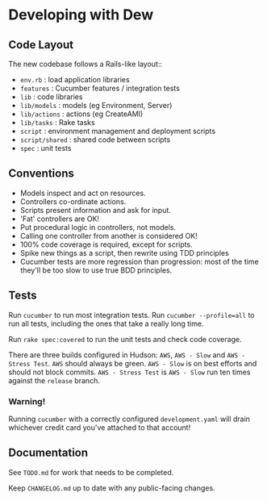 # Developing with Dew

## Code Layout

The new codebase follows a Rails-like layout::

  * `env.rb` : load application libraries
  * `features` : Cucumber features / integration tests
  * `lib` : code libraries
  * `lib/models` : models (eg Environment, Server)
  * `lib/actions` : actions (eg CreateAMI)
  * `lib/tasks` : Rake tasks
  * `script` : environment management and deployment scripts
  * `script/shared` : shared code between scripts
  * `spec` : unit tests

## Conventions

  * Models inspect and act on resources.
  * Controllers co-ordinate actions.
  * Scripts present information and ask for input.
  * 'Fat' controllers are OK!
  * Put procedural logic in controllers, not models.
  * Calling one controller from another is considered OK!
  * 100% code coverage is required, except for scripts.
  * Spike new things as a script, then rewrite using TDD principles
  * Cucumber tests are more regression than progression: most of the time they'll be too slow to use true BDD principles.

## Tests

Run `cucumber` to run most integration tests. Run `cucumber --profile=all` to run all tests, including the ones that take a really long time.

Run `rake spec:covered` to run the unit tests and check code coverage.

There are three builds configured in Hudson: `AWS`, `AWS - Slow` and `AWS - Stress Test`. `AWS` should always be green. `AWS - Slow` is on best efforts and should not block commits. `AWS - Stress Test` is `AWS - Slow` run ten times against the `release` branch.

### Warning!

Running `cucumber` with a correctly configured `development.yaml` will drain whichever credit card you've attached to that account!

## Documentation

See `TODO.md` for work that needs to be completed.

Keep `CHANGELOG.md` up to date with any public-facing changes.
